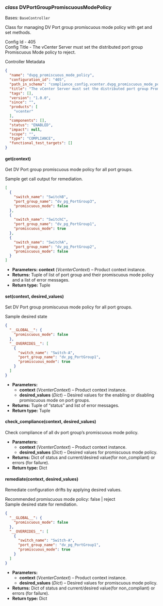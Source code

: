 ### *class* DVPortGroupPromiscuousModePolicy

Bases: `BaseController`

Class for managing DV Port group promiscuous mode policy with get and set methods.

Config Id - 405
<br/>
Config Title - The vCenter Server must set the distributed port group Promiscuous Mode policy to reject.
<br/>

Controller Metadata
```json
{
  "name": "dvpg_promiscuous_mode_policy",
  "configuration_id": "405",
  "path_in_schema": "compliance_config.vcenter.dvpg_promiscuous_mode_policy",
  "title": "The vCenter Server must set the distributed port group Promiscuous Mode policy to reject.",
  "tags": [],
  "version": "1.0.0",
  "since": "",
  "products": [
    "vcenter"
  ],
  "components": [],
  "status": "ENABLED",
  "impact": null,
  "scope": "",
  "type": "COMPLIANCE",
  "functional_test_targets": []
}
```

#### get(context)

Get DV Port group promiscuous mode policy for all port groups.

Sample get call output for remediation.
<br/>
```json
[
  {
    "switch_name": "SwitchB",
    "port_group_name": "dv_pg_PortGroup3",
    "promiscuous_mode": false
  },
  {
    "switch_name": "SwitchC",
    "port_group_name": "dv_pg_PortGroup1",
    "promiscuous_mode": true
  },
  {
    "switch_name": "SwitchA",
    "port_group_name": "dv_pg_PortGroup2",
    "promiscuous_mode": false
  }
]
```

* **Parameters:**
  **context** (*VcenterContext*) – Product context instance.
* **Returns:**
  Tuple of list of port group and their promiscuous mode policy and a list of error messages.
* **Return type:**
  Tuple

#### set(context, desired_values)

Set DV Port group promiscuous mode policy for all port groups.

Sample desired state
<br/>
```json
{
  "__GLOBAL__": {
    "promiscuous_mode": false
  },
  "__OVERRIDES__": [
    {
      "switch_name": "Switch-A",
      "port_group_name": "dv_pg_PortGroup1",
      "promiscuous_mode": true
    }
  ]
}
```

* **Parameters:**
  * **context** (*VcenterContext*) – Product context instance.
  * **desired_values** (*Dict*) – Desired values for the enabling or disabling promiscuous mode on port groups.
* **Returns:**
  Tuple of “status” and list of error messages.
* **Return type:**
  Tuple

#### check_compliance(context, desired_values)

Check compliance of all dv port group’s promiscuous mode policy.

* **Parameters:**
  * **context** (*VcenterContext*) – Product context instance.
  * **desired_values** (*Dict*) – Desired values for promiscuous mode policy.
* **Returns:**
  Dict of status and current/desired value(for non_compliant) or errors (for failure).
* **Return type:**
  Dict

#### remediate(context, desired_values)

Remediate configuration drifts by applying desired values.

Recommended promiscuous mode policy: false | reject
<br/>
Sample desired state for remdiation.
<br/>
```json
{
  "__GLOBAL__": {
    "promiscuous_mode": false
  },
  "__OVERRIDES__": [
    {
      "switch_name": "Switch-A",
      "port_group_name": "dv_pg_PortGroup1",
      "promiscuous_mode": true
    }
  ]
}
```

* **Parameters:**
  * **context** (*VcenterContext*) – Product context instance.
  * **desired_values** (*Dict*) – Desired values for promiscuous mode policy.
* **Returns:**
  Dict of status and current/desired value(for non_compliant) or errors (for failure).
* **Return type:**
  Dict
